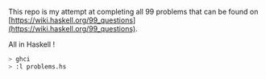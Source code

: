 This repo is my attempt at completing all 99 problems that can be found on [https://wiki.haskell.org/99_questions](https://wiki.haskell.org/99_questions).

All in Haskell !

```bash
> ghci
> :l problems.hs
```
